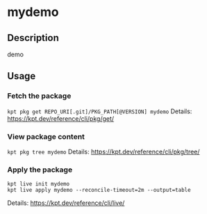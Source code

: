 # mydemo

## Description
demo

## Usage

### Fetch the package
`kpt pkg get REPO_URI[.git]/PKG_PATH[@VERSION] mydemo`
Details: https://kpt.dev/reference/cli/pkg/get/

### View package content
`kpt pkg tree mydemo`
Details: https://kpt.dev/reference/cli/pkg/tree/

### Apply the package
```
kpt live init mydemo
kpt live apply mydemo --reconcile-timeout=2m --output=table
```
Details: https://kpt.dev/reference/cli/live/
